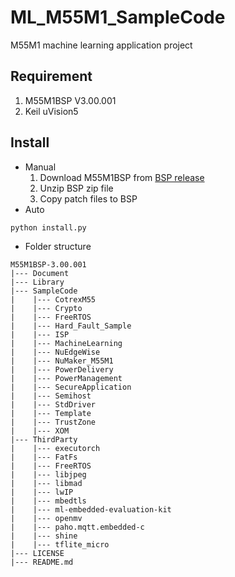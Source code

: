 # ML_M55M1_SampleCode
M55M1 machine learning application project
## Requirement
1. M55M1BSP V3.00.001
2. Keil uVision5
## Install
- Manual  
    1. Download M55M1BSP from [BSP release](https://github.com/OpenNuvoton/M55M1BSP/releases)
    2. Unzip BSP zip file
    3. Copy patch files to BSP
- Auto
```
python install.py
```
- Folder structure
```
M55M1BSP-3.00.001
|--- Document
|--- Library
|--- SampleCode
|    |--- CotrexM55
|    |--- Crypto
|    |--- FreeRTOS
|    |--- Hard_Fault_Sample
|    |--- ISP
|    |--- MachineLearning
|    |--- NuEdgeWise
|    |--- NuMaker_M55M1
|    |--- PowerDelivery
|    |--- PowerManagement
|    |--- SecureApplication
|    |--- Semihost
|    |--- StdDriver
|    |--- Template
|    |--- TrustZone
|    |--- XOM
|--- ThirdParty
|    |--- executorch
|    |--- FatFs
|    |--- FreeRTOS
|    |--- libjpeg
|    |--- libmad
|    |--- lwIP
|    |--- mbedtls
|    |--- ml-embedded-evaluation-kit
|    |--- openmv
|    |--- paho.mqtt.embedded-c
|    |--- shine
|    |--- tflite_micro
|--- LICENSE
|--- README.md

```


